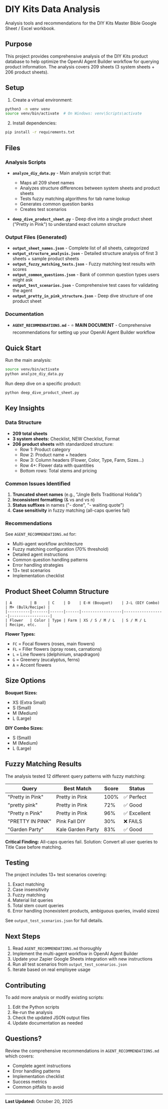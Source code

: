 # DIY Kits Data Analysis

Analysis tools and recommendations for the DIY Kits Master Bible Google Sheet / Excel workbook.

## Purpose

This project provides comprehensive analysis of the DIY Kits product database to help optimize the OpenAI Agent Builder workflow for querying product information. The analysis covers 209 sheets (3 system sheets + 206 product sheets).

## Setup

1. Create a virtual environment:
```bash
python3 -m venv venv
source venv/bin/activate  # On Windows: venv\Scripts\activate
```

2. Install dependencies:
```bash
pip install -r requirements.txt
```

## Files

### Analysis Scripts
- **`analyze_diy_data.py`** - Main analysis script that:
  - Maps all 209 sheet names
  - Analyzes structure differences between system sheets and product sheets
  - Tests fuzzy matching algorithms for tab name lookup
  - Generates common question banks
  - Creates test scenarios

- **`deep_dive_product_sheet.py`** - Deep dive into a single product sheet ("Pretty in Pink") to understand exact column structure

### Output Files (Generated)
- **`output_sheet_names.json`** - Complete list of all sheets, categorized
- **`output_structure_analysis.json`** - Detailed structure analysis of first 3 sheets + sample product sheets
- **`output_fuzzy_matching_tests.json`** - Fuzzy matching test results with scores
- **`output_common_questions.json`** - Bank of common question types users might ask
- **`output_test_scenarios.json`** - Comprehensive test cases for validating the agent
- **`output_pretty_in_pink_structure.json`** - Deep dive structure of one product sheet

### Documentation
- **`AGENT_RECOMMENDATIONS.md`** - ⭐ **MAIN DOCUMENT** - Comprehensive recommendations for setting up your OpenAI Agent Builder workflow

## Quick Start

Run the main analysis:
```bash
source venv/bin/activate
python analyze_diy_data.py
```

Run deep dive on a specific product:
```bash
python deep_dive_product_sheet.py
```

## Key Insights

### Data Structure
- **209 total sheets**
- **3 system sheets:** Checklist, NEW Checklist, Format
- **206 product sheets** with standardized structure:
  - Row 1: Product category
  - Row 2: Product name + headers
  - Row 3: Column headers (Flower, Color, Type, Farm, Sizes...)
  - Row 4+: Flower data with quantities
  - Bottom rows: Total stems and pricing

### Common Issues Identified
1. **Truncated sheet names** (e.g., "Jingle Bells Traditional Holida")
2. **Inconsistent formatting** (& vs and vs n)
3. **Status suffixes** in names ("- done", "- waiting quote")
4. **Case sensitivity** in fuzzy matching (all-caps queries fail)

### Recommendations
See `AGENT_RECOMMENDATIONS.md` for:
- Multi-agent workflow architecture
- Fuzzy matching configuration (70% threshold)
- Detailed agent instructions
- Common question handling patterns
- Error handling strategies
- 13+ test scenarios
- Implementation checklist

## Product Sheet Column Structure

```
| A        | B     | C    | D    | E-H (Bouquet)    | J-L (DIY Combo)  | M+ (Bulk/Recipe) |
|----------|-------|------|------|------------------|------------------|------------------|
| Flower   | Color | Type | Farm | XS / S / M / L   | S / M / L        | Recipe, etc.     |
```

**Flower Types:**
- `FC` = Focal flowers (roses, main flowers)
- `FL` = Filler flowers (spray roses, carnations)
- `L` = Line flowers (delphinium, snapdragon)
- `G` = Greenery (eucalyptus, ferns)
- `A` = Accent flowers

## Size Options

**Bouquet Sizes:**
- XS (Extra Small)
- S (Small)
- M (Medium)
- L (Large)

**DIY Combo Sizes:**
- S (Small)
- M (Medium)
- L (Large)

## Fuzzy Matching Results

The analysis tested 12 different query patterns with fuzzy matching:

| Query              | Best Match         | Score | Status |
|--------------------|--------------------|-------|--------|
| "Pretty in Pink"   | Pretty in Pink     | 100%  | ✅ Perfect |
| "pretty pink"      | Pretty in Pink     | 72%   | ✅ Good |
| "Pretty n Pink"    | Pretty in Pink     | 96%   | ✅ Excellent |
| "PRETTY IN PINK"   | Pink Fall DIY      | 30%   | ❌ FAILS |
| "Garden Party"     | Kale Garden Party  | 83%   | ✅ Good |

**Critical Finding:** All-caps queries fail. Solution: Convert all user queries to Title Case before matching.

## Testing

The project includes 13+ test scenarios covering:
1. Exact matching
2. Case insensitivity
3. Fuzzy matching
4. Material list queries
5. Total stem count queries
6. Error handling (nonexistent products, ambiguous queries, invalid sizes)

See `output_test_scenarios.json` for full details.

## Next Steps

1. Read `AGENT_RECOMMENDATIONS.md` thoroughly
2. Implement the multi-agent workflow in OpenAI Agent Builder
3. Update your Zapier Google Sheets integration with new instructions
4. Run all test scenarios from `output_test_scenarios.json`
5. Iterate based on real employee usage

## Contributing

To add more analysis or modify existing scripts:

1. Edit the Python scripts
2. Re-run the analysis
3. Check the updated JSON output files
4. Update documentation as needed

## Questions?

Review the comprehensive recommendations in `AGENT_RECOMMENDATIONS.md` which covers:
- Complete agent instructions
- Error handling patterns
- Implementation checklist
- Success metrics
- Common pitfalls to avoid

---

**Last Updated:** October 20, 2025

